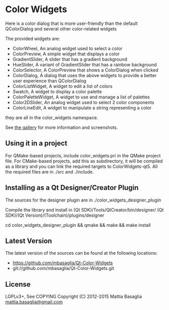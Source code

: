 Color Widgets
=============

Here is a color dialog that is more user-friendly than the default QColorDialog
and several other color-related widgets

The provided widgets are:

* ColorWheel,         An analog widget used to select a color
* ColorPreview,       A simple widget that displays a color
* GradientSlider,     A slider that has a gradient background
* HueSlider,          A variant of GradientSlider that has a rainbow background
* ColorSelector,      A ColorPreview that shows a ColorDialog when clicked
* ColorDialog,        A dialog that uses the above widgets to provide a better user experience than QColorDialog
* ColorListWidget,    A widget to edit a list of colors
* Swatch,             A widget to display a color palette
* ColorPaletteWidget, A widget to use and manage a list of palettes
* Color2DSlider,      An analog widget used to select 2 color components
* ColorLineEdit,      A widget to manipulate a string representing a color

they are all in the color_widgets namespace.

See [the gallery](gallery/README.md) for more information and screenshots.


Using it in a project
---------------------

For QMake-based projects, include color_widgets.pri in the QMake project file.
For CMake-based projects, add this as subdirectory, it will be compiled as a
library and you can link the required targets to ColorWidgets-qt5.
All the required files are in ./src and ./include.


Installing as a Qt Designer/Creator Plugin
------------------------------------------

The sources for the designer plugin are in ./color_widgets_designer_plugin

Compile the library and install in
(Qt SDK)/Tools/QtCreator/bin/designer/
(Qt SDK)/(Qt Version)/(Toolchain)/plugins/designer

cd color_widgets_designer_plugin && qmake && make && make install


Latest Version
--------------

The latest version of the sources can be found at the following locations:

* https://github.com/mbasaglia/Qt-Color-Widgets
* git://github.com/mbasaglia/Qt-Color-Widgets.git


License
-------

LGPLv3+, See COPYING
Copyright (C) 2012-2015 Mattia Basaglia <mattia.basaglia@gmail.com>
